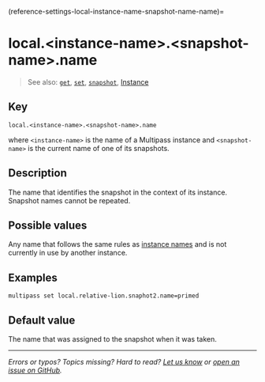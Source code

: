 (reference-settings-local-instance-name-snapshot-name-name)=
# local.\<instance-name\>.\<snapshot-name\>.name

> See also: [`get`](/reference/command-line-interface/get), [`set`](/reference/command-line-interface/set), [`snapshot`](/reference/command-line-interface/snapshot), [Instance](/explanation/instance)

## Key

`local.<instance-name>.<snapshot-name>.name`

where `<instance-name>` is the name of a Multipass instance and `<snapshot-name>` is the current name of one of its snapshots.

## Description

The name that identifies the snapshot in the context of its instance. Snapshot names cannot be repeated.

## Possible values

Any name that follows the same rules as [instance names](/reference/instance-name-format) and is not currently in use by another instance.

## Examples

`multipass set local.relative-lion.snaphot2.name=primed`

## Default value 

The name that was assigned to the snapshot when it was taken.

---

*Errors or typos? Topics missing? Hard to read? <a href="https://docs.google.com/forms/d/e/1FAIpQLSd0XZDU9sbOCiljceh3rO_rkp6vazy2ZsIWgx4gsvl_Sec4Ig/viewform?usp=pp_url&entry.317501128=https://canonical.com/multipass/docs/snapshot-name" target="_blank">Let us know</a> or <a href="https://github.com/canonical/multipass/issues/new/choose" target="_blank">open an issue on GitHub</a>.*

